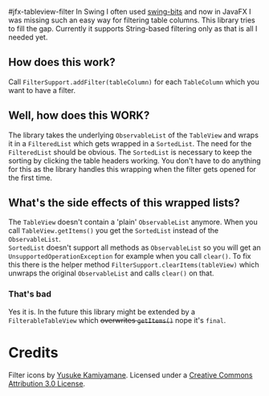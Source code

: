 #jfx-tableview-filter
In Swing I often used [swing-bits](https://github.com/eugener/oxbow) and now in JavaFX I was missing such an easy way for filtering table columns.
This library tries to fill the gap.
Currently it supports String-based filtering only as that is all I needed yet.

## How does this work?
Call `FilterSupport.addFilter(tableColumn)` for each `TableColumn` which you want to have a filter.

## Well, how does this WORK?
The library takes the underlying `ObservableList` of the `TableView` and wraps it in a `FilteredList` which gets wrapped in a `SortedList`.
The need for the `FilteredList` should be obvious.
The `SortedList` is necessary to keep the sorting by clicking the table headers working.
You don't have to do anything for this as the library handles this wrapping when the filter gets opened for the first time.

## What's the side effects of this wrapped lists? 
The `TableView` doesn't contain a 'plain' `ObservableList` anymore.
When you call `TableView.getItems()` you get the `SortedList` instead of the `ObservableList`.  
`SortedList` doesn't support all methods as `ObservableList` so you will get an `UnsupportedOperationException` for example when you call `clear()`.
To fix this there is the helper method `FilterSupport.clearItems(tableView)` which unwraps the original `ObservableList` and calls `clear()` on that.
### That's bad
Yes it is.
In the future this library might be extended by a `FilterableTableView` which ~~overwrites `getItems()`~~ nope it's `final`.

# Credits
Filter icons by [Yusuke Kamiyamane](http://p.yusukekamiyamane.com/). Licensed under a [Creative Commons Attribution 3.0 License](http://creativecommons.org/licenses/by/3.0/).
